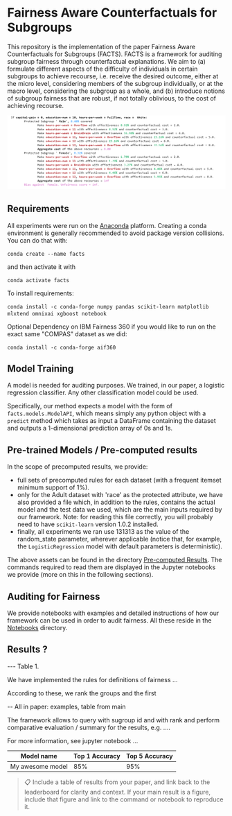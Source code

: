# Fairness Aware Counterfactuals for Subgroups

This repository is the implementation of the paper Fairness Aware Counterfactuals for Subgroups (FACTS). FACTS is a framework for auditing subgroup fairness through counterfactual explanations. We aim to (a) formulate different aspects of the difficulty of individuals in certain subgroups to achieve recourse, i.e. receive the desired outcome, either at the micro level, considering members of the subgroup individually, or at the macro level, considering the subgroup as a whole, and (b) introduce notions of subgroup fairness that are robust, if not totally oblivious, to the cost of achieving recourse. 

![Comparative Subgroup Counterfactuals Example](imgs/micro_min_above_thres_0.3_rules.png)

## Requirements

All experiments were run on the [Anaconda](https://www.anaconda.com/) platform. Creating a conda environment is generally recommended to avoid package version collisions. You can do that with:

```setup
conda create --name facts
```

and then activate it with

```setup
conda activate facts
```

 To install requirements:

```setup
conda install -c conda-forge numpy pandas scikit-learn matplotlib mlxtend omnixai xgboost notebook
```

Optional Dependency on IBM Fairness 360 if you would like to run on the exact same "COMPAS" dataset as we did:

```setup
conda install -c conda-forge aif360
```


## Model Training

A model is needed for auditing purposes. We trained, in our paper, a logistic regression classifier. Any other classification model could be used.

Specifically, our method expects a model with the form of `facts.models.ModelAPI`, which means simply any python object with a `predict` method which takes as input a DataFrame containing the dataset and outputs a 1-dimensional prediction array of 0s and 1s.



## Pre-trained Models / Pre-computed results

In the scope of precomputed results, we provide:
- full sets of precomputed rules for each dataset (with a frequent itemset minimum support of 1%).
- only for the Adult dataset with 'race' as the protected attribute, we have also provided a file which, in addition to the rules, contains the actual model and the test data we used, which are the main inputs required by our framework. Note: for reading this file correctly, you will probably need to have `scikit-learn` version 1.0.2 installed.
- finally, all experiments we ran use 131313 as the value of the random_state parameter, wherever applicable (notice that, for example, the `LogisticRegression` model with default parameters is deterministic).

The above assets can be found in the directory [Pre-computed Results](facts/Pre-computed%20Results). The commands required to read them are displayed in the Jupyter notebooks we provide (more on this in the following sections).

## Auditing for Fairness

We provide notebooks with examples and detailed instructions of how our framework can be used in order to audit fairness. All these reside in the [Notebooks](facts/Notebooks) directory.

## Results ?

--- Table 1.

We have implemented the rules for definitions of fairness ...

According to these, we rank the groups and the first 

-- All in paper: examples, table from main

 The framework allows to query with sugroup id and with rank and perform comparative evaluation / summary for the results, e.g. ....

For more information, see jupyter notebook ...

| Model name         | Top 1 Accuracy  | Top 5 Accuracy |
| ------------------ |---------------- | -------------- |
| My awesome model   |     85%         |      95%       |

>📋  Include a table of results from your paper, and link back to the leaderboard for clarity and context. If your main result is a figure, include that figure and link to the command or notebook to reproduce it. 

